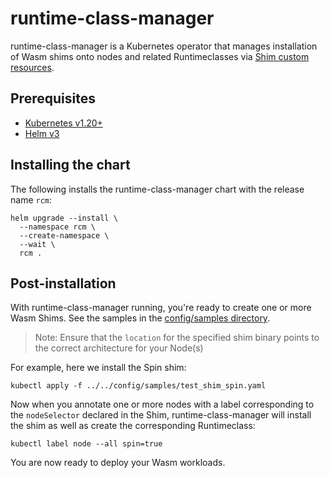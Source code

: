 # runtime-class-manager

runtime-class-manager is a Kubernetes operator that manages installation of Wasm shims onto nodes and related Runtimeclasses via [Shim custom resources](../../config/crd/bases/runtime.kwasm.sh_shims.yaml).

## Prerequisites

- [Kubernetes v1.20+](https://kubernetes.io/docs/setup/)
- [Helm v3](https://helm.sh/docs/intro/install/)

## Installing the chart

The following installs the runtime-class-manager chart with the release name `rcm`:

```shell
helm upgrade --install \
  --namespace rcm \
  --create-namespace \
  --wait \
  rcm .
```

## Post-installation

With runtime-class-manager running, you're ready to create one or more Wasm Shims. See the samples in the [config/samples directory](../../config/samples/).

> Note: Ensure that the `location` for the specified shim binary points to the correct architecture for your Node(s)

For example, here we install the Spin shim:

```shell
kubectl apply -f ../../config/samples/test_shim_spin.yaml
```

Now when you annotate one or more nodes with a label corresponding to the `nodeSelector` declared in the Shim, runtime-class-manager will install the shim as well as create the corresponding Runtimeclass:

```shell
kubectl label node --all spin=true
```

You are now ready to deploy your Wasm workloads.
